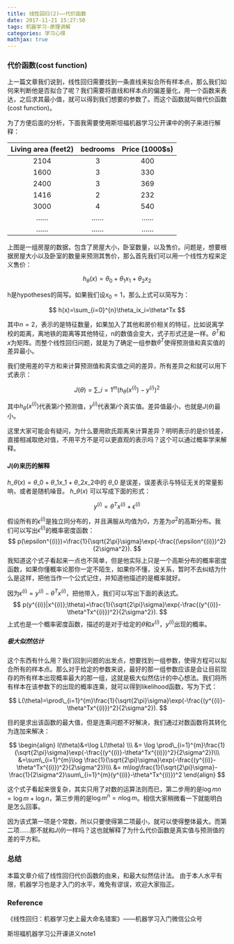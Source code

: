 ```yaml
---
title: 线性回归(2)——代价函数
date: 2017-11-21 15:27:50
tags: 机器学习-原理讲解
categories: 学习心得
mathjax: true
---
```


### 代价函数(cost function)

上一篇文章我们说到，线性回归需要找到一条直线来拟合所有样本点，那么我们如何来判断他是否拟合了呢？我们需要将直线和样本点的偏差量化，用一个函数来表达，之后求其最小值，就可以得到我们想要的参数了。而这个函数就叫做代价函数(cost function)。

为了方便后面的分析，下面我需要使用斯坦福机器学习公开课中的例子来进行解释：

| Living area (feet2) | bedrooms | Price (1000$s) |
| :-----------------: | :------: | :------------: |
|        2104         |    3     |      400       |
|        1600         |    3     |      330       |
|        2400         |    3     |      369       |
|        1416         |    2     |      232       |
|        3000         |    4     |      540       |
|         ……          |    ……    |       ……       |
|         ……          |    ……    |       ……       |

上图是一组房屋的数据，包含了房屋大小，卧室数量，以及售价。问题是，想要根据房屋大小以及卧室的数量来预测其售价，那么首先我们可以用一个线性方程来定义售价：

$$
h_\theta(x)=\theta_0+\theta_1x_1+\theta_2x_2
$$

h是hypotheses的简写。如果我们设$x_0=1$，那么上式可以简写为：

$$
h(x)=\sum_{i=0}^{n}\theta_ix_i=\theta^Tx
$$

其中$n=2$，表示的是特征数量，如果加入了其他和房价相关的特征，比如说离学校的距离，离地铁的距离等其他特征，n的数值会变大，式子形式还是一样。$\theta^T$和$x$为矩阵。而整个线性回归问题，就是为了确定一组参数$\theta^T$使得预测值和真实值的差异最小。

我们使用差的平方和来计算预测值和真实值之间的差异，所有差异之和就可以用下式表示：

$$
J(\theta)=\sum\_{i=1}^{m}(h_\theta(x^{(i)}) - y^{(i)})^2
$$

其中$h_\theta(x^{(i)})$代表第$i$个预测值，$y^{(i)}$代表第$i$个真实值。差异值最小，也就是$J(\theta)$最小。

这里大家可能会有疑问，为什么要用欧氏距离来计算差异？明明表示的是价钱差，直接相减取绝对值，不用平方不是可以更直观的表示吗？这个可以通过概率学来解释。

#### $J(\theta)$来历的解释

$h\_\theta(x)=\theta\_0+\theta\_1x\_1+\theta\_2x\_2$中的 $\theta\_0$ 是误差，误差表示与特征无关的常量影响，或者是随机噪音。 $h\_\theta(x)$ 可以写成下面的形式：

$$
y^{(i)}=\theta^Tx^{(i)}+\epsilon^{(i)}
$$

假设所有的$\epsilon^{(i)}$是独立同分布的，并且满服从均值为0，方差为$\sigma^2$的高斯分布。我们可以写出$\epsilon^{(i)}$的概率密度函数：
$$
p(\epsilon^{(i)})=\frac{1}{\sqrt{2\pi}\sigma}\exp(-\frac{(\epsilon^{(i)})^2}{2\sigma^2}).
$$
我知道这个式子看起来一点也不简单，但是他实际上只是一个高斯分布的概率密度函数，如果你懂概率论那你一定不陌生，如果你不懂，没关系，暂时不去纠结为什么是这样，把他当作一个公式记住，并知道他描述的是概率就好。

因为$\epsilon^{(i)}=y^{(i)}-\theta^Tx^{(i)}$，把他带入，我们可以写出下面的表达式。
$$
p(y^{(i)}|x^{(i)};\theta)=\frac{1}{\sqrt{2\pi}\sigma}\exp(-\frac{(y^{(i)}-\theta^Tx^{(i)})^2}{2\sigma^2}).
$$
上式也是一个概率密度函数，描述的是对于给定的$\theta$和$x^{(i)}$，$y^{(i)}$出现的概率。

##### 极大似然估计

这个东西有什么用？我们回到问题的出发点，想要找到一组参数，使得方程可以拟合所有的样本点。那么对于给定的参数来说，最好的那一组参数应该是会让目前现存的所有样本出现概率最大的那一组，这就是极大似然估计的中心想法。我们将所有样本在该参数下的出现的概率连乘，就可以得到likelihood函数，写为下式：

$$
L(\theta)=\prod\_{i=1}^{m}\frac{1}{\sqrt{2\pi}\sigma}\exp(-\frac{(y^{(i)}-\theta^Tx^{(i)})^2}{2\sigma^2}).
$$

目的是求出该函数的最大值，但是连乘问题不好解决，我们通过对数函数将其转化为连加来解决：

$$
\begin{align}
l(\theta)&=\log L(\theta) \\\
&= \log \prod\_{i=1}^{m}\frac{1}{\sqrt{2\pi}\sigma}\exp(-\frac{(y^{(i)}-\theta^Tx^{(i)})^2}{2\sigma^2})\\\
&=\sum\_{i=1}^{m}\log \frac{1}{\sqrt{2\pi}\sigma}\exp(-\frac{(y^{(i)}-\theta^Tx^{(i)})^2}{2\sigma^2})\\\
&= m\log\frac{1}{\sqrt{2\pi}\sigma}-\frac{1}{2\sigma^2}\sum\_{i=1}^{m}(y^{(i)}-\theta^Tx^{(i)})^2
\end{align}
$$

这个式子看起来很复杂，其实只用了对数的运算法则而已，第二步用的是$\log mn=\log m + \log n$，第三步用的是$\log m^n=n\log m$。相信大家稍微看一下就能明白是怎么回事。

因为该式第一项是个常数，所以只要使得第二项最小，就可以使得整体最大。而第二项……那不就和$J(\theta)$一样吗？这也就解释了为什么代价函数是真实值与预测值的差的平方和。

### 总结

本篇文章介绍了线性回归代价函数的由来，和最大似然估计法。
由于本人水平有限，机器学习也是才入门的水平，难免有谬误，欢迎大家指正。

### Reference

《线性回归：机器学习史上最大命名错案》——机器学习入门微信公众号

斯坦福机器学习公开课讲义note1